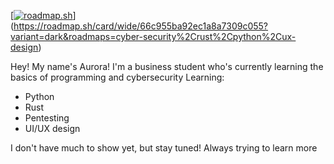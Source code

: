 [[![roadmap.sh](https://roadmap.sh/card/wide/66c955ba92ec1a8a7309c055?variant=dark&roadmaps=cyber-security%2Crust%2Cux-design)](https://roadmap.sh)](https://roadmap.sh/card/wide/66c955ba92ec1a8a7309c055?variant=dark&roadmaps=cyber-security%2Crust%2Cpython%2Cux-design)

Hey! My name's Aurora!
I'm a business student who's currently learning the basics of programming and cybersecurity
Learning:
- Python
- Rust
- Pentesting
- UI/UX design

I don't have much to show yet, but stay tuned! Always trying to learn more
